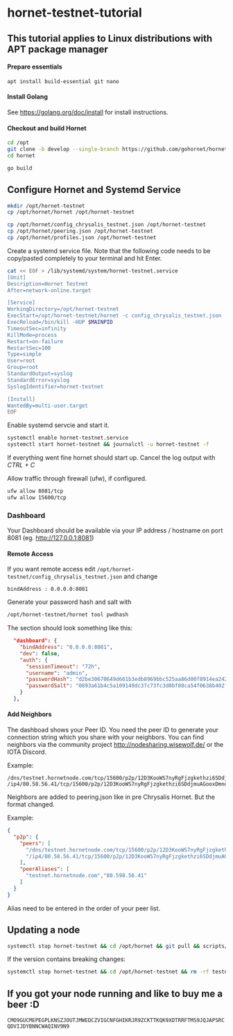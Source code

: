 # hornet-testnet-tutorial #

## This tutorial applies to Linux distributions with APT package manager ##

#### Prepare essentials

```
apt install build-essential git nano
```
#### Install Golang

See https://golang.org/doc/install for install instructions.

#### Checkout and build Hornet

```bash
cd /opt
git clone -b develop --single-branch https://github.com/gohornet/hornet
cd hornet

go build
```

## Configure Hornet and Systemd Service
```bash
mkdir /opt/hornet-testnet
cp /opt/hornet/hornet /opt/hornet-testnet
```

```bash
cp /opt/hornet/config_chrysalis_testnet.json /opt/hornet-testnet
cp /opt/hornet/peering.json /opt/hornet-testnet
cp /opt/hornet/profiles.json /opt/hornet-testnet
```

Create a systemd service file. Note that the following code needs to be copy/pasted completely to your terminal and hit Enter.
```bash
cat << EOF > /lib/systemd/system/hornet-testnet.service
[Unit]
Description=Hornet Testnet
After=network-online.target

[Service]
WorkingDirectory=/opt/hornet-testnet
ExecStart=/opt/hornet-testnet/hornet -c config_chrysalis_testnet.json
ExecReload=/bin/kill -HUP $MAINPID
TimeoutSec=infinity
KillMode=process
Restart=on-failure
RestartSec=100
Type=simple
User=root
Group=root
StandardOutput=syslog
StandardError=syslog
SyslogIdentifier=hornet-testnet

[Install]
WantedBy=multi-user.target
EOF
```

Enable systemd servcie and start it.
```bash
systemctl enable hornet-testnet.service
systemctl start hornet-testnet && journalctl -u hornet-testnet -f
```
If everything went fine hornet should start up. Cancel the log output with _CTRL + C_

Allow traffic through firewall (ufw), if configured.
```bash
ufw allow 8081/tcp
ufw allow 15600/tcp
```

### Dashboard

Your Dashboard should be available via your IP address / hostname on port 8081 (eg. http://127.0.0.1:8081)

#### Remote Access

If you want remote access edit `/opt/hornet-testnet/config_chrysalis_testnet.json` and change

`bindAddress : 0.0.0.0:8081`

Generate your password hash and salt with

```bash
/opt/hornet-testnet/hornet tool pwdhash
``` 

The section should look something like this:

```json
  "dashboard": {
    "bindAddress": "0.0.0.0:8081",
    "dev": false,
    "auth": {
      "sessionTimeout": "72h",
      "username": "admin",
      "passwordHash": "d2be30670649d661b3edb8969bbc525aa86d00f8914ea2423ad09870b5b0dd15",
      "passwordSalt": "0893a61b4c5a109149dc37c73fc3d0bf08ca54f0638b402f10f3c3eef376cb86"
    }
  },
```

#### Add Neighbors

The dashboad shows your Peer ID. 
You need the peer ID to generate your connection string which you share with your neighbors.
You can find neighbors via the community project http://nodesharing.wisewolf.de/ or the IOTA Discord.

Example:
```
/dns/testnet.hornetnode.com/tcp/15600/p2p/12D3KooWS7nyRgFjzgkethzi6SDdjmuAGooxDmnoLzyex7Lu4hKo
/ip4/80.58.56.41/tcp/15600/p2p/12D3KooWS7nyRgFjzgkethzi6SDdjmuAGooxDmnoLzyex7Lu4hKo
```
Neighbors are added to peering.json like in pre Chrysalis Hornet. But the format changed. 

Example:
```json
{
  "p2p": {
    "peers": [
      "/dns/testnet.hornetnode.com/tcp/15600/p2p/12D3KooWS7nyRgFjzgkethzi6SDdjmuAGooxDmnoLzyex7Lu4hKo",
      "/ip4/80.58.56.41/tcp/15600/p2p/12D3KooWS7nyRgFjzgkethzi6SDdjmuAGooxDmnoLzyex7Lu4hKo"
    ],
    "peerAliases": [
      "testnet.hornetnode.com","80.598.56.41"
    ]
  }
}
```

Alias need to be entered in the order of your peer list.

## Updating a node

```bash
systemctl stop hornet-testnet && cd /opt/hornet && git pull && scripts/build_hornet.sh && cp hornet /opt/hornet-testnet && systemctl start hornet-testnet
```

If the version contains breaking changes:

```bash
systemctl stop hornet-testnet && cd /opt/hornet-testnet && rm -rf testnetdb && rm -rf snapshots && cd /opt/hornet && git pull && scripts/build_hornet.sh && cp hornet /opt/hornet-testnet && systemctl start hornet-testnet
```
## If you got your node running and like to buy me a beer :D

```CMO9GUCMEPEGPLKNSZJOUTJMWEDCZVIGCNFGHIKRJR9ZCKTTKQK9XDTRRFTMS9JQJAPSRCQDVIJDYBNNCWAQINV9N9```
